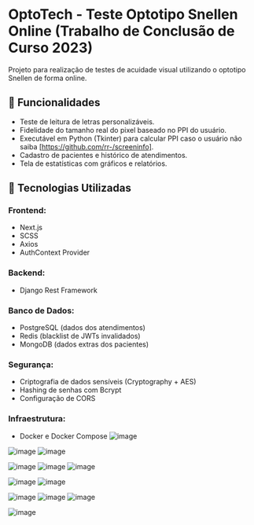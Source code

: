 # OptoTech - Teste Optotipo Snellen Online (Trabalho de Conclusão de Curso 2023)

Projeto para realização de testes de acuidade visual utilizando o optotipo Snellen de forma online.

## 📌 Funcionalidades
- Teste de leitura de letras personalizáveis.
- Fidelidade do tamanho real do pixel baseado no PPI do usuário.
- Executável em Python (Tkinter) para calcular PPI caso o usuário não saiba [https://github.com/rr-/screeninfo].
- Cadastro de pacientes e histórico de atendimentos.
- Tela de estatísticas com gráficos e relatórios.

## 🚀 Tecnologias Utilizadas
### **Frontend:**
- Next.js
- SCSS
- Axios
- AuthContext Provider

### **Backend:**
- Django Rest Framework

### **Banco de Dados:**
- PostgreSQL (dados dos atendimentos)
- Redis (blacklist de JWTs invalidados)
- MongoDB (dados extras dos pacientes)

### **Segurança:**
- Criptografia de dados sensíveis (Cryptography + AES)
- Hashing de senhas com Bcrypt
- Configuração de CORS

### **Infraestrutura:**
- Docker e Docker Compose
![image](https://github.com/user-attachments/assets/dd0b9a1d-2d9e-4339-a617-09c1a9aa8488)

![image](https://github.com/user-attachments/assets/506109c8-e1e1-4f21-8652-c907155d4133)
![image](https://github.com/user-attachments/assets/ab0c1f59-eb75-40e1-87ee-0e12bcb6afa9)

![image](https://github.com/user-attachments/assets/f019413f-6244-49c6-aa24-e2f3d2f5b2f7)
![image](https://github.com/user-attachments/assets/f66db80e-2a73-49cb-bf65-d18ff2bf3d5f)
![image](https://github.com/user-attachments/assets/2419cb66-0049-4597-990e-721f88fda0ed)

![image](https://github.com/user-attachments/assets/0ab3d85f-ec43-4baf-9511-ba6f18e63ee2)
![image](https://github.com/user-attachments/assets/9aa3f43c-84b8-414a-9110-12ee37b7d04e)

![image](https://github.com/user-attachments/assets/49985460-1a9e-4b85-9119-267533cebb03)
![image](https://github.com/user-attachments/assets/36ab5a1d-669b-4f9e-ab30-f4ae2be28fa7)
![image](https://github.com/user-attachments/assets/b24a81e0-0750-401a-8017-9382650f2cb1)

![image](https://github.com/user-attachments/assets/8d05087b-f606-4b08-8af3-8803877c83ae)

